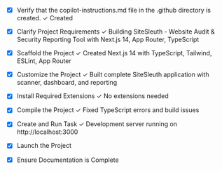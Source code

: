 <!-- Use this file to provide workspace-specific custom instructions to Copilot. For more details, visit https://code.visualstudio.com/docs/copilot/copilot-customization#_use-a-githubcopilotinstructionsmd-file -->
- [x] Verify that the copilot-instructions.md file in the .github directory is created. ✓ Created

- [x] Clarify Project Requirements ✓ Building SiteSleuth - Website Audit & Security Reporting Tool with Next.js 14, App Router, TypeScript

- [x] Scaffold the Project ✓ Created Next.js 14 with TypeScript, Tailwind, ESLint, App Router

- [x] Customize the Project ✓ Built complete SiteSleuth application with scanner, dashboard, and reporting

- [x] Install Required Extensions ✓ No extensions needed

- [x] Compile the Project ✓ Fixed TypeScript errors and build issues

- [x] Create and Run Task ✓ Development server running on http://localhost:3000

- [x] Launch the Project

- [x] Ensure Documentation is Complete
